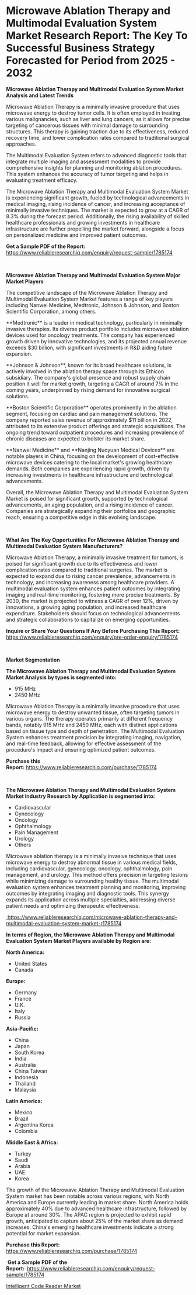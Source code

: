 <p><h1>Microwave Ablation Therapy and Multimodal Evaluation System Market Research Report: The Key To Successful Business Strategy Forecasted for Period from 2025 - 2032</h1></p><p><strong>Microwave Ablation Therapy and Multimodal Evaluation System Market Analysis and Latest Trends</strong></p>
<p><p>Microwave Ablation Therapy is a minimally invasive procedure that uses microwave energy to destroy tumor cells. It is often employed in treating various malignancies, such as liver and lung cancers, as it allows for precise targeting of cancerous tissues with minimal damage to surrounding structures. This therapy is gaining traction due to its effectiveness, reduced recovery time, and lower complication rates compared to traditional surgical approaches.</p><p>The Multimodal Evaluation System refers to advanced diagnostic tools that integrate multiple imaging and assessment modalities to provide comprehensive insights for planning and monitoring ablation procedures. This system enhances the accuracy of tumor targeting and helps in evaluating treatment efficacy.</p><p>The Microwave Ablation Therapy and Multimodal Evaluation System Market is experiencing significant growth, fueled by technological advancements in medical imaging, rising incidence of cancer, and increasing acceptance of minimally invasive techniques. The market is expected to grow at a CAGR of 8.3% during the forecast period. Additionally, the rising availability of skilled healthcare professionals and growing investments in healthcare infrastructure are further propelling the market forward, alongside a focus on personalized medicine and improved patient outcomes.</p></p>
<p><strong>Get a Sample PDF of the Report:&nbsp;</strong> <a href="https://www.reliableresearchiq.com/enquiry/request-sample/1785174?utm_campaign=2580&utm_medium=2&utm_source=Github&utm_content=ia&utm_term=25032025&utm_id=microwave-ablation-therapy-and-multimodal-evaluation-system">https://www.reliableresearchiq.com/enquiry/request-sample/1785174</a></p>
<p>&nbsp;</p>
<p><strong>Microwave Ablation Therapy and Multimodal Evaluation System Major Market Players</strong></p>
<p><p>The competitive landscape of the Microwave Ablation Therapy and Multimodal Evaluation System Market features a range of key players including Nanwei Medicine, Medtronic, Johnson & Johnson, and Boston Scientific Corporation, among others. </p><p>**Medtronic** is a leader in medical technology, particularly in minimally invasive therapies. Its diverse product portfolio includes microwave ablation devices used for oncology treatments. The company has experienced growth driven by innovative technologies, and its projected annual revenue exceeds $30 billion, with significant investments in R&D aiding future expansion.</p><p>**Johnson & Johnson**, known for its broad healthcare solutions, is actively involved in the ablation therapy space through its Ethicon subsidiary. The company's global presence and robust supply chain position it well for market growth, targeting a CAGR of around 7% in the coming years, underpinned by rising demand for innovative surgical solutions.</p><p>**Boston Scientific Corporation** operates prominently in the ablation segment, focusing on cardiac and pain management solutions. The company reported sales revenue of approximately $11 billion in 2022, attributed to its extensive product offerings and strategic acquisitions. The ongoing trend toward outpatient procedures and increasing prevalence of chronic diseases are expected to bolster its market share.</p><p>**Nanwei Medicine** and **Nanjing Nuoyuan Medical Devices** are notable players in China, focusing on the development of cost-effective microwave devices catering to the local market's growing healthcare demands. Both companies are experiencing rapid growth, driven by increasing investments in healthcare infrastructure and technological advancements.</p><p>Overall, the Microwave Ablation Therapy and Multimodal Evaluation System Market is poised for significant growth, supported by technological advancements, an aging population, and a rising incidence of cancer. Companies are strategically expanding their portfolios and geographic reach, ensuring a competitive edge in this evolving landscape.</p></p>
<p>&nbsp;</p>
<p><strong>What Are The Key Opportunities For Microwave Ablation Therapy and Multimodal Evaluation System Manufacturers?</strong></p>
<p><p>Microwave Ablation Therapy, a minimally invasive treatment for tumors, is poised for significant growth due to its effectiveness and lower complication rates compared to traditional surgeries. The market is expected to expand due to rising cancer prevalence, advancements in technology, and increasing awareness among healthcare providers. A multimodal evaluation system enhances patient outcomes by integrating imaging and real-time monitoring, fostering more precise treatments. By 2030, the market is projected to witness a CAGR of over 12%, driven by innovations, a growing aging population, and increased healthcare expenditure. Stakeholders should focus on technological advancements and strategic collaborations to capitalize on emerging opportunities.</p></p>
<p><strong>Inquire or Share Your Questions If Any Before Purchasing This Report:</strong> <a href="https://www.reliableresearchiq.com/enquiry/pre-order-enquiry/1785174?utm_campaign=2580&utm_medium=2&utm_source=Github&utm_content=ia&utm_term=25032025&utm_id=microwave-ablation-therapy-and-multimodal-evaluation-system">https://www.reliableresearchiq.com/enquiry/pre-order-enquiry/1785174</a></p>
<p>&nbsp;</p>
<p><strong>Market Segmentation</strong></p>
<p><strong>The Microwave Ablation Therapy and Multimodal Evaluation System Market Analysis by types is segmented into:</strong></p>
<p><ul><li>915 MHz</li><li>2450 MHz</li></ul></p>
<p><p>Microwave Ablation Therapy is a minimally invasive procedure that uses microwave energy to destroy unwanted tissue, often targeting tumors in various organs. The therapy operates primarily at different frequency bands, notably 915 MHz and 2450 MHz, each with distinct applications based on tissue type and depth of penetration. The Multimodal Evaluation System enhances treatment precision by integrating imaging, navigation, and real-time feedback, allowing for effective assessment of the procedure's impact and ensuring optimized patient outcomes.</p></p>
<p><strong>Purchase this Report:&nbsp;</strong><a href="https://www.reliableresearchiq.com/purchase/1785174?utm_campaign=2580&utm_medium=2&utm_source=Github&utm_content=ia&utm_term=25032025&utm_id=microwave-ablation-therapy-and-multimodal-evaluation-system">https://www.reliableresearchiq.com/purchase/1785174</a></p>
<p>&nbsp;</p>
<p><strong>The Microwave Ablation Therapy and Multimodal Evaluation System Market Industry Research by Application is segmented into:</strong></p>
<p><ul><li>Cardiovascular</li><li>Gynecology</li><li>Oncology</li><li>Ophthalmology</li><li>Pain Management</li><li>Urology</li><li>Others</li></ul></p>
<p><p>Microwave ablation therapy is a minimally invasive technique that uses microwave energy to destroy abnormal tissue in various medical fields, including cardiovascular, gynecology, oncology, ophthalmology, pain management, and urology. This method offers precision in targeting lesions while minimizing damage to surrounding healthy tissue. The multimodal evaluation system enhances treatment planning and monitoring, improving outcomes by integrating imaging and diagnostic tools. This synergy expands its application across multiple specialties, addressing diverse patient needs and optimizing therapeutic effectiveness.</p></p>
<p><a href="https://www.reliableresearchiq.com/microwave-ablation-therapy-and-multimodal-evaluation-system-market-r1785174?utm_campaign=2580&utm_medium=2&utm_source=Github&utm_content=ia&utm_term=25032025&utm_id=microwave-ablation-therapy-and-multimodal-evaluation-system">&nbsp;https://www.reliableresearchiq.com/microwave-ablation-therapy-and-multimodal-evaluation-system-market-r1785174</a></p>
<p><strong>In terms of Region, the Microwave Ablation Therapy and Multimodal Evaluation System Market Players available by Region are:</strong></p>
<p>
    <p> <strong> North America: </strong>
        <ul>
            <li>United States</li>
            <li>Canada</li>
        </ul>
        </p> 
    <p> <strong> Europe: </strong>
        <ul>
            <li>Germany</li>
            <li>France</li>
            <li>U.K.</li>
            <li>Italy</li>
            <li>Russia</li>
        </ul>
        </p> 
    <p> <strong> Asia-Pacific: </strong>
        <ul>
            <li>China</li>
            <li>Japan</li>
            <li>South Korea</li>
            <li>India</li>
            <li>Australia</li>
            <li>China Taiwan</li>
            <li>Indonesia</li>
            <li>Thailand</li>
            <li>Malaysia</li>
        </ul>
        </p> 
    <p> <strong> Latin America: </strong>
        <ul>
            <li>Mexico</li>
            <li>Brazil</li>
            <li>Argentina Korea</li>
            <li>Colombia</li>
        </ul>
        </p> 
    <p> <strong> Middle East & Africa: </strong>
        <ul>
            <li>Turkey</li>
            <li>Saudi</li>
            <li>Arabia</li>
            <li>UAE</li>
            <li>Korea</li>
        </ul>
    </p>
    </p>
<p><p>The growth of the Microwave Ablation Therapy and Multimodal Evaluation System market has been notable across various regions, with North America and Europe currently leading in market share. North America holds approximately 40% due to advanced healthcare infrastructure, followed by Europe at around 30%. The APAC region is projected to exhibit rapid growth, anticipated to capture about 25% of the market share as demand increases. China's emerging healthcare investments indicate a strong potential for market expansion.</p></p>
<p><strong>Purchase this Report: </strong><a href="https://www.reliableresearchiq.com/purchase/1785174?utm_campaign=2580&utm_medium=2&utm_source=Github&utm_content=ia&utm_term=25032025&utm_id=microwave-ablation-therapy-and-multimodal-evaluation-system">https://www.reliableresearchiq.com/purchase/1785174</a></p>
<p>&nbsp;<strong>Get a Sample PDF of the Report:&nbsp;&nbsp;</strong><a href="https://www.reliableresearchiq.com/enquiry/request-sample/1785174?utm_campaign=2580&utm_medium=2&utm_source=Github&utm_content=ia&utm_term=25032025&utm_id=microwave-ablation-therapy-and-multimodal-evaluation-system">https://www.reliableresearchiq.com/enquiry/request-sample/1785174</a></p>
<p><strong></strong></p>
<p><p><a href="https://github.com/bolalfredia7777/Market-Research-Report-List-1/blob/main/intelligent-code-reader-market.md?utm_campaign=2580&utm_medium=2&utm_source=Github&utm_content=ia&utm_term=25032025&utm_id=microwave-ablation-therapy-and-multimodal-evaluation-system">Intelligent Code Reader Market</a></p></p>